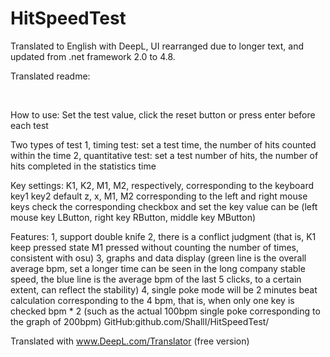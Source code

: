 # HitSpeedTest

Translated to English with DeepL, UI rearranged due to longer text, and updated from .net framework 2.0 to 4.8. 

Translated readme:

<br>

How to use: Set the test value, click the reset button or press enter before each test

Two types of test 1, timing test: set a test time, the number of hits counted within the time 2, quantitative test: set a test number of hits, the number of hits completed in the statistics time

Key settings: K1, K2, M1, M2, respectively, corresponding to the keyboard key1 key2 default z, x, M1, M2 corresponding to the left and right mouse keys check the corresponding checkbox and set the key value can be (left mouse key LButton, right key RButton, middle key MButton)

Features: 1, support double knife 2, there is a conflict judgment (that is, K1 keep pressed state M1 pressed without counting the number of times, consistent with osu) 3, graphs and data display (green line is the overall average bpm, set a longer time can be seen in the long company stable speed, the blue line is the average bpm of the last 5 clicks, to a certain extent, can reflect the stability) 4, single poke mode will be 2 minutes beat calculation corresponding to the 4 bpm, that is, when only one key is checked bpm * 2 (such as the actual 100bpm single poke corresponding to the graph of 200bpm) GitHub:github.com/ShallI/HitSpeedTest/

Translated with www.DeepL.com/Translator (free version)